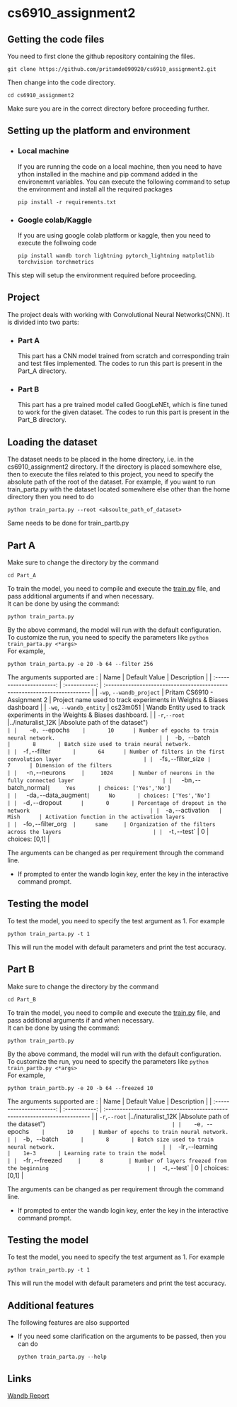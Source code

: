 # cs6910_assignment2

## Getting the code files
You need to first clone the github repository containing the files.
```
git clone https://github.com/pritamde090920/cs6910_assignment2.git
```
Then change into the code directory.
```
cd cs6910_assignment2
```
Make sure you are in the correct directory before proceeding further.


## Setting up the platform and environment
- ### Local machine
  If you are running the code on a local machine, then you need to have ython installed in the machine and pip command added in the environemnt variables.
  You can execute the following command to setup the environment and install all the required packages
  ```
  pip install -r requirements.txt
  ```
- ### Google colab/Kaggle
  If you are using google colab platform or kaggle, then you need to execute the follwoing code
  ```
  pip install wandb torch lightning pytorch_lightning matplotlib torchvision torchmetrics
  ```
This step will setup the environment required before proceeding.


## Project
The project deals with working with Convolutional Neural Networks(CNN). It is divided into two parts:
- ### Part A
  This part has a CNN model trained from scratch and corresponding train and test files implemented. The codes to run this part is present in the Part_A directory.
- ### Part B
  This part has a pre trained model called GoogLeNEt, which is fine tuned to work for the given dataset. The codes to run this part is present in the Part_B directory.


## Loading the dataset
The dataset needs to be placed in the home directory, i.e. in the cs6910_assignment2 directory.
If the directory is placed somewhere else, then to execute the files related to this project, you need to specify the absolute path of the root of the dataset.
For example, if you want to run train_parta.py with the dataset located somewhere else other than the home directory then you need to do
```
python train_parta.py --root <absoulte_path_of_dataset>
```
Same needs to be done for train_partb.py


## Part A
Make sure to change the directory by the command
```
cd Part_A
```

To train the model, you need to compile and execute the [train.py](https://github.com/pritamde090920/cs6910_assignment2/blob/main/Part_A/train_parta.py) file, and pass additional arguments if and when necessary.\
It can be done by using the command:
```
python train_parta.py
```
By the above command, the model will run with the default configuration.\
To customize the run, you need to specify the parameters like ```python train_parta.py <*args>```\
For example,
```
python train_parta.py -e 20 -b 64 --filter 256 
```
The arguments supported are :
|           Name           | Default Value | Description                                                               |
| :----------------------: | :-----------: | :------------------------------------------------------------------------ |
| `-wp`, `--wandb_project` | Pritam CS6910 - Assignment 2 | Project name used to track experiments in Weights & Biases dashboard      |
|  `-we`, `--wandb_entity` |     cs23m051    | Wandb Entity used to track experiments in the Weights & Biases dashboard. |
|     `-r`,`--root`        |../inaturalist_12K |Absolute path of the dataset")`                                         |
|     `-e`, `--epochs`     |       10      | Number of epochs to train neural network.                                 |
|   `-b`, `--batch`        |       8       | Batch size used to train neural network.                                  |
|   `-f`,`--filter`        |       64      | Number of filters in the first convolution layer                          |
|   `-fs`,`--filter_size`  |        7      | Dimension of the filters                                                  |
|    `-n`,`--neurons`      |     1024      | Number of neurons in the fully connected layer                            |
|    `-bn`,`--batch_normal`|     Yes       | choices: ['Yes','No']                                                     |
|   `-da`,`--data_augment` |      No       | choices: ['Yes','No']                                                     |
|   `-d`,`--dropout`       |       0       | Percentage of dropout in the network                                      |
|   `-a`,`--activation`    |     Mish      | Activation function in the activation layers                              |
|   `-fo`,`--filter_org`   |      same     | Organization of the filters across the layers                             |
|   `-t`,`--test`          |       0       | choices: [0,1]                                                            |

The arguments can be changed as per requirement through the command line.
  - If prompted to enter the wandb login key, enter the key in the interactive command prompt.

## Testing the model
To test the model, you need to specify the test argument as 1. For example
```
python train_parta.py -t 1
```
This will run the model with default parameters and print the test accuracy.


## Part B
Make sure to change the directory by the command
```
cd Part_B
```

To train the model, you need to compile and execute the [train.py](https://github.com/pritamde090920/cs6910_assignment2/blob/main/Part_B/train_partb.py) file, and pass additional arguments if and when necessary.\
It can be done by using the command:
```
python train_partb.py
```
By the above command, the model will run with the default configuration.\
To customize the run, you need to specify the parameters like ```python train_partb.py <*args>```\
For example,
```
python train_partb.py -e 20 -b 64 --freezed 10 
```

The arguments supported are :
|           Name           | Default Value | Description                                                               |
| :----------------------: | :-----------: | :------------------------------------------------------------------------ |
|     `-r`,`--root`        |../inaturalist_12K |Absolute path of the dataset")`                                         |
|     `-e`, `--epochs`     |       10      | Number of epochs to train neural network.                                 |
|   `-b`, `--batch`        |       8       | Batch size used to train neural network.                                  |
|   `-lr`,`--learning`     |    1e-3       | Learning rate to train the model                                          |
|   `-fr`,`--freezed`      |      8        | Number of layers freezed from the beginning                               |
|   `-t`,`--test`          |       0       | choices: [0,1]                                                            |

The arguments can be changed as per requirement through the command line.
  - If prompted to enter the wandb login key, enter the key in the interactive command prompt.

## Testing the model
To test the model, you need to specify the test argument as 1. For example
```
python train_partb.py -t 1
```
This will run the model with default parameters and print the test accuracy.


## Additional features
The following features are also supported
  - If you need some clarification on the arguments to be passed, then you can do
    ```
    python train_parta.py --help
    ```

## Links
[Wandb Report](https://wandb.ai/cs23m051/Pritam%20CS6910%20-%20Assignment%202/reports/CS6910-Assignment-2-Pritam-De-CS23M051--Vmlldzo3MzU5ODY3)
